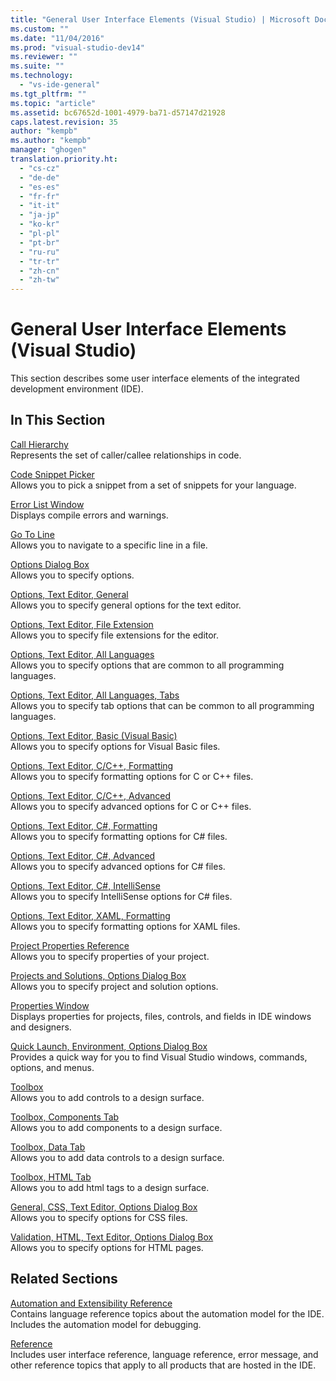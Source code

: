 ```yaml
---
title: "General User Interface Elements (Visual Studio) | Microsoft Docs"
ms.custom: ""
ms.date: "11/04/2016"
ms.prod: "visual-studio-dev14"
ms.reviewer: ""
ms.suite: ""
ms.technology: 
  - "vs-ide-general"
ms.tgt_pltfrm: ""
ms.topic: "article"
ms.assetid: bc67652d-1001-4979-ba71-d57147d21928
caps.latest.revision: 35
author: "kempb"
ms.author: "kempb"
manager: "ghogen"
translation.priority.ht: 
  - "cs-cz"
  - "de-de"
  - "es-es"
  - "fr-fr"
  - "it-it"
  - "ja-jp"
  - "ko-kr"
  - "pl-pl"
  - "pt-br"
  - "ru-ru"
  - "tr-tr"
  - "zh-cn"
  - "zh-tw"
---
```

# General User Interface Elements (Visual Studio)
This section describes some user interface elements of the integrated development environment (IDE).  
  
## In This Section  
 [Call Hierarchy](../../ide/reference/call-hierarchy.md)  
 Represents the set of caller/callee relationships in code.  
  
 [Code Snippet Picker](../../ide/reference/code-snippet-picker.md)  
 Allows you to pick a snippet from a set of snippets for your language.  
  
 [Error List Window](../../ide/reference/error-list-window.md)  
 Displays compile errors and warnings.  
  
 [Go To Line](../../ide/reference/go-to-line.md)  
 Allows you to navigate to a specific line in a file.  
  
 [Options Dialog Box](../../ide/reference/options-dialog-box-visual-studio.md)  
 Allows you to specify options.  
  
 [Options, Text Editor, General](../../ide/reference/options-text-editor-general.md)  
 Allows you to specify general options for the text editor.  
  
 [Options, Text Editor, File Extension](../../ide/reference/options-text-editor-file-extension.md)  
 Allows you to specify file extensions for the editor.  
  
 [Options, Text Editor, All Languages](../../ide/reference/options-text-editor-all-languages.md)  
 Allows you to specify options that are common to all programming languages.  
  
 [Options, Text Editor, All Languages, Tabs](../../ide/reference/options-text-editor-all-languages-tabs.md)  
 Allows you to specify tab options that can be common to all programming languages.  
  
 [Options, Text Editor, Basic (Visual Basic)](../../ide/reference/options-text-editor-basic-visual-basic.md)  
 Allows you to specify options for Visual Basic files.  
  
 [Options, Text Editor, C/C++, Formatting](../../ide/reference/options-text-editor-c-cpp-formatting.md)  
 Allows you to specify formatting options for C or C++ files.  
  
 [Options, Text Editor, C/C++, Advanced](../../ide/reference/options-text-editor-c-cpp-advanced.md)  
 Allows you to specify advanced options for C or C++ files.  
  
 [Options, Text Editor, C#, Formatting](../../ide/reference/options-text-editor-csharp-formatting.md)  
 Allows you to specify formatting options for C# files.  
  
 [Options, Text Editor, C#, Advanced](../../ide/reference/options-text-editor-csharp-advanced.md)  
 Allows you to specify advanced options for C# files.  
  
 [Options, Text Editor, C#, IntelliSense](../../ide/reference/options-text-editor-csharp-intellisense.md)  
 Allows you to specify IntelliSense options for C# files.  
  
 [Options, Text Editor, XAML, Formatting](../../ide/reference/options-text-editor-xaml-formatting.md)  
 Allows you to specify formatting options for XAML files.  
  
 [Project Properties Reference](../../ide/reference/project-properties-reference.md)  
 Allows you to specify properties of your project.  
  
 [Projects and Solutions, Options Dialog Box](../../ide/reference/projects-and-solutions-options-dialog-box.md)  
 Allows you to specify project and solution options.  
  
 [Properties Window](../../ide/reference/properties-window.md)  
 Displays properties for projects, files, controls, and fields in IDE windows and designers.  
  
 [Quick Launch, Environment, Options Dialog Box](../../ide/reference/quick-launch-environment-options-dialog-box.md)  
 Provides a quick way for you to find Visual Studio windows, commands, options, and menus.  
  
 [Toolbox](../../ide/reference/toolbox.md)  
 Allows you to add controls to a design surface.  
  
 [Toolbox, Components Tab](../../ide/reference/toolbox-components-tab.md)  
 Allows you to add components to a design surface.  
  
 [Toolbox, Data Tab](../../ide/reference/toolbox-data-tab.md)  
 Allows you to add data controls to a design surface.  
  
 [Toolbox, HTML Tab](../../ide/reference/toolbox-html-tab.md)  
 Allows you to add html tags to a design surface.  
  
 [General, CSS, Text Editor, Options Dialog Box](../Topic/General,%20CSS,%20Text%20Editor,%20Options%20Dialog%20Box.md)  
 Allows you to specify options for CSS files.  
  
 [Validation, HTML, Text Editor, Options Dialog Box](../Topic/Validation,%20HTML,%20Text%20Editor,%20Options%20Dialog%20Box.md)  
 Allows you to specify options for HTML pages.  
  
## Related Sections  
 [Automation and Extensibility Reference](../Topic/Automation%20and%20Extensibility%20Reference.md)  
 Contains language reference topics about the automation model for the IDE. Includes the automation model for debugging.  
  
 [Reference](../../ide/reference/visual-studio-reference.md)  
 Includes user interface reference, language reference, error message, and other reference topics that apply to all products that are hosted in the IDE.